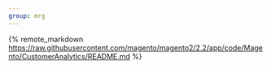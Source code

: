 ```yaml
---
group: mrg
---
```


{% remote_markdown https://raw.githubusercontent.com/magento/magento2/2.2/app/code/Magento/CustomerAnalytics/README.md %}